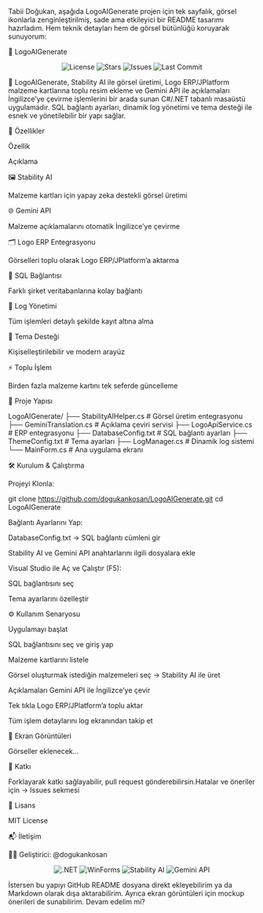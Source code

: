 Tabii Doğukan, aşağıda LogoAIGenerate projen için tek sayfalık, görsel ikonlarla zenginleştirilmiş, sade ama etkileyici bir README tasarımı hazırladım. Hem teknik detayları hem de görsel bütünlüğü koruyarak sunuyorum:

🎨 LogoAIGenerate

<p align="center"> <img src="https://img.shields.io/github/license/dogukankosan/LogoAIGenerate" alt="License" /> <img src="https://img.shields.io/github/stars/dogukankosan/LogoAIGenerate" alt="Stars" /> <img src="https://img.shields.io/github/issues/dogukankosan/LogoAIGenerate" alt="Issues" /> <img src="https://img.shields.io/github/last-commit/dogukankosan/LogoAIGenerate" alt="Last Commit" /> </p>

🧠 LogoAIGenerate, Stability AI ile görsel üretimi, Logo ERP/JPlatform malzeme kartlarına toplu resim ekleme ve Gemini API ile açıklamaları İngilizce’ye çevirme işlemlerini bir arada sunan C#/.NET tabanlı masaüstü uygulamadır. SQL bağlantı ayarları, dinamik log yönetimi ve tema desteği ile esnek ve yönetilebilir bir yapı sağlar.

🚀 Özellikler

Özellik

Açıklama

🖼️ Stability AI

Malzeme kartları için yapay zeka destekli görsel üretimi

🌐 Gemini API

Malzeme açıklamalarını otomatik İngilizce’ye çevirme

🗂️ Logo ERP Entegrasyonu

Görselleri toplu olarak Logo ERP/JPlatform’a aktarma

🔌 SQL Bağlantısı

Farklı şirket veritabanlarına kolay bağlantı

📝 Log Yönetimi

Tüm işlemleri detaylı şekilde kayıt altına alma

🎨 Tema Desteği

Kişiselleştirilebilir ve modern arayüz

⚡ Toplu İşlem

Birden fazla malzeme kartını tek seferde güncelleme

🧩 Proje Yapısı

LogoAIGenerate/
├── StabilityAIHelper.cs       # Görsel üretim entegrasyonu
├── GeminiTranslation.cs       # Açıklama çeviri servisi
├── LogoApiService.cs          # ERP entegrasyonu
├── DatabaseConfig.txt         # SQL bağlantı ayarları
├── ThemeConfig.txt            # Tema ayarları
├── LogManager.cs              # Dinamik log sistemi
└── MainForm.cs                # Ana uygulama ekranı

🛠️ Kurulum & Çalıştırma

Projeyi Klonla:

git clone https://github.com/dogukankosan/LogoAIGenerate.git
cd LogoAIGenerate

Bağlantı Ayarlarını Yap:

DatabaseConfig.txt → SQL bağlantı cümleni gir

Stability AI ve Gemini API anahtarlarını ilgili dosyalara ekle

Visual Studio ile Aç ve Çalıştır (F5):

SQL bağlantısını seç

Tema ayarlarını özelleştir

⚙️ Kullanım Senaryosu

Uygulamayı başlat

SQL bağlantısını seç ve giriş yap

Malzeme kartlarını listele

Görsel oluşturmak istediğin malzemeleri seç → Stability AI ile üret

Açıklamaları Gemini API ile İngilizce’ye çevir

Tek tıkla Logo ERP/JPlatform’a toplu aktar

Tüm işlem detaylarını log ekranından takip et

📸 Ekran Görüntüleri

Görseller eklenecek...

🤝 Katkı

Forklayarak katkı sağlayabilir, pull request gönderebilirsin.Hatalar ve öneriler için → Issues sekmesi

📄 Lisans

MIT License

📬 İletişim

👨‍💻 Geliştirici: @dogukankosan

<p align="center"> <img src="https://img.shields.io/badge/.NET-Framework-blue?logo=dotnet" alt=".NET" /> <img src="https://img.shields.io/badge/Windows%20Forms-UI-lightgrey" alt="WinForms" /> <img src="https://img.shields.io/badge/AI-StabilityAI-yellow" alt="Stability AI" /> <img src="https://img.shields.io/badge/Translate-Gemini-orange" alt="Gemini API" /> </p>

İstersen bu yapıyı GitHub README dosyana direkt ekleyebilirim ya da Markdown olarak dışa aktarabilirim. Ayrıca ekran görüntüleri için mockup önerileri de sunabilirim. Devam edelim mi?

